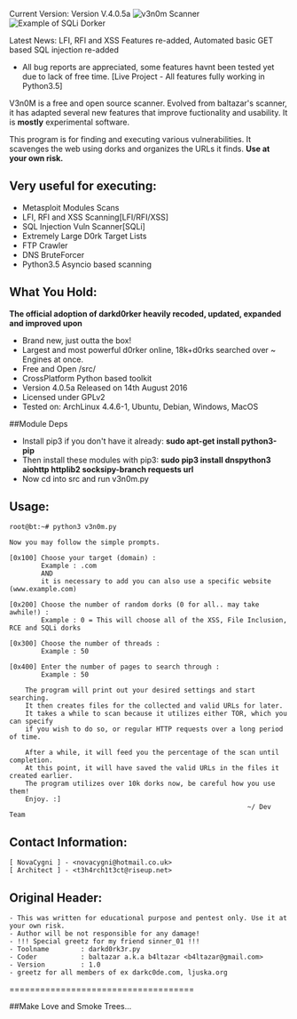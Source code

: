 Current Version: Version V.4.0.5a
![v3n0m Scanner](http://i.imgur.com/A96CipT.png "V3n0M-Scanner")
![Example of SQLi Dorker](http://s29.postimg.org/rytx5r0af/Screenshot_from_2016_04_09_10_28_19.png "Example of Dorker")


Latest News: LFI, RFI and XSS Features re-added, Automated basic GET based SQL injection re-added
+ All bug reports are appreciated, some features havnt been tested yet due to lack of free time.
[Live Project - All features fully working in Python3.5]

V3n0M is a free and open source scanner. Evolved from baltazar's scanner, it has adapted several new features that improve fuctionality and usability. It is __mostly__ experimental software.

This program is for finding and executing various vulnerabilities. It scavenges the web using dorks and organizes the URLs it finds.
**Use at your own risk.**

## Very useful for executing:

+ Metasploit Modules Scans
+ LFI, RFI and XSS Scanning[LFI/RFI/XSS]
+ SQL Injection Vuln Scanner[SQLi]
+ Extremely Large D0rk Target Lists
+ FTP Crawler
+ DNS BruteForcer
+ Python3.5 Asyncio based scanning

## What You Hold:

**The official adoption of darkd0rker heavily recoded, updated, expanded and improved upon**
+ Brand new, just outta the box!
+ Largest and most powerful d0rker online, 18k+d0rks searched over ~ Engines at once.
+ Free and Open /src/
+ CrossPlatform Python based toolkit
+ Version 4.0.5a Released on 14th August 2016
+ Licensed under GPLv2
+ Tested on: ArchLinux 4.4.6-1, Ubuntu, Debian, Windows, MacOS

##Module Deps

+ Install pip3 if you don't have it already: **sudo apt-get install python3-pip**
+ Then install these modules with pip3: **sudo pip3 install dnspython3 aiohttp httplib2 socksipy-branch requests url**
+ Now cd into src and run v3n0m.py

## Usage:

    root@bt:~# python3 v3n0m.py

    Now you may follow the simple prompts.

    [0x100] Choose your target (domain) :
            Example : .com
            AND
            it is necessary to add you can also use a specific website (www.example.com)

    [0x200] Choose the number of random dorks (0 for all.. may take awhile!) :
            Example : 0 = This will choose all of the XSS, File Inclusion, RCE and SQLi dorks

    [0x300] Choose the number of threads :
            Example : 50

    [0x400] Enter the number of pages to search through :
            Example : 50

        The program will print out your desired settings and start searching.
        It then creates files for the collected and valid URLs for later.
        It takes a while to scan because it utilizes either TOR, which you can specify
        if you wish to do so, or regular HTTP requests over a long period of time.

        After a while, it will feed you the percentage of the scan until completion.
        At this point, it will have saved the valid URLs in the files it created earlier.
        The program utilizes over 10k dorks now, be careful how you use them!
        Enjoy. :]
                                                                ~/ Dev Team

## Contact Information:

    [ NovaCygni ] - <novacygni@hotmail.co.uk>
    [ Architect ] - <t3h4rch1t3ct@riseup.net>

## Original Header:

    - This was written for educational purpose and pentest only. Use it at your own risk.
    - Author will be not responsible for any damage!
    - !!! Special greetz for my friend sinner_01 !!!
    - Toolname        : darkd0rk3r.py
    - Coder           : baltazar a.k.a b4ltazar <b4ltazar@gmail.com>
    - Version         : 1.0
    - greetz for all members of ex darkc0de.com, ljuska.org



====================================

##Make Love and Smoke Trees...

